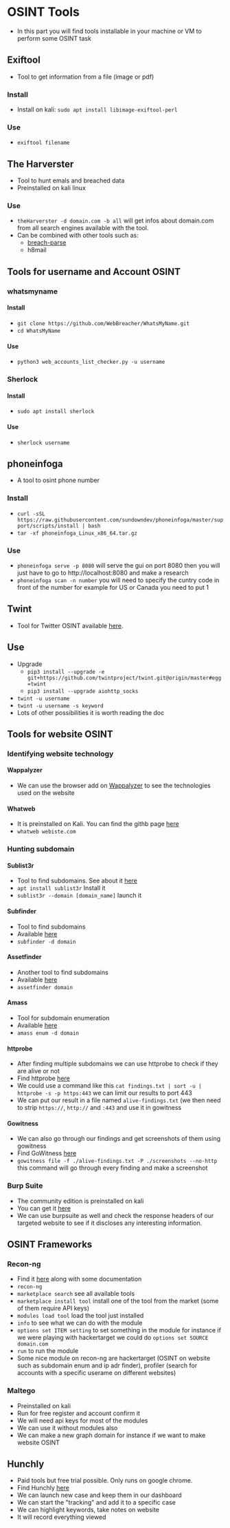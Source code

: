# OSINT Tools

- In this part you will find tools installable in your machine or VM to perform some OSINT task

## Exiftool

- Tool to get information from a file (image or pdf)

### Install

- Install on kali: `sudo apt install libimage-exiftool-perl`

### Use

- `exiftool filename`

## The Harverster

- Tool to hunt emals and breached data
- Preinstalled on kali linux

### Use

- `theHarverster -d domain.com -b all` will get infos about domain.com from all search engines available with the tool.
- Can be combined with other tools such as:
  - [breach-parse](https://github.com/hmaverickadams/breach-parse)
  - h8mail

## Tools for username and Account OSINT

### whatsmyname

#### Install

- `git clone https://github.com/WebBreacher/WhatsMyName.git`
- `cd WhatsMyName`

#### Use

- `python3 web_accounts_list_checker.py -u username`

### Sherlock

#### Install

- `sudo apt install sherlock`

#### Use

- `sherlock username`

## phoneinfoga

- A tool to osint phone number

### Install

- `curl -sSL https://raw.githubusercontent.com/sundowndev/phoneinfoga/master/support/scripts/install | bash`
- `tar -xf phoneinfoga_Linux_x86_64.tar.gz`

### Use

- `phoneinfoga serve -p 8080` will serve the gui on port 8080 then you will just have to go to http://localhost:8080 and make a research
- `phoneinfoga scan -n number` you will need to specify the cuntry code in front of the number for example for US or Canada you need to put 1

## Twint

- Tool for Twitter OSINT available [here](https://github.com/twintproject/twint).

## Use

- Upgrade
  - `pip3 install --upgrade -e git+https://github.com/twintproject/twint.git@origin/master#egg=twint`
  - `pip3 install --upgrade aiohttp_socks`
- `twint -u username`
- `twint -u username -s keyword`
- Lots of other possibilities it is worth reading the doc

## Tools for website OSINT

### Identifying website technology

#### Wappalyzer

- We can use the browser add on [Wappalyzer](https://www.wappalyzer.com/) to see the technologies used on the website

#### Whatweb

- It is preinstalled on Kali. You can find the githb page [here](https://github.com/urbanadventurer/WhatWeb)
- `whatweb webiste.com`

### Hunting subdomain

#### Sublist3r

- Tool to find subdomains. See about it [here](https://github.com/aboul3la/Sublist3r)
- `apt install sublist3r` Install it
- `sublist3r --domain [domain_name]` launch it

#### Subfinder

- Tool to find subdomains
- Available [here](https://github.com/projectdiscovery/subfinder)
- `subfinder -d domain`

#### Assetfinder

- Another tool to find subdomains
- Available [here](https://github.com/tomnomnom/assetfinder)
- `assetfinder domain`

#### Amass

- Tool for subdomain enumeration
- Available [here](https://github.com/OWASP/Amass)
- `amass enum -d domain`

#### httprobe

- After finding multiple subdomains we can use httprobe to check if they are alive or not
- Find httprobe [here](https://github.com/tomnomnom/httprobe)
- We could use a command like this `cat findings.txt | sort -u | httprobe -s -p https:443` we can limit our results to port 443
- We can put our result in a file named `alive-findings.txt` (we then need to strip `https://`, `http://` and `:443` and use it in gowitness

#### Gowitness

- We can also go through our findings and get screenshots of them using gowitness
- Find GoWitness [here](https://github.com/sensepost/gowitness/wiki/Installation)
- `gowitness file -f ./alive-findings.txt -P ./screenshots --no-http` this command will go through every finding and make a screenshot

### Burp Suite

- The community edition is preinstalled on kali
- You can get it [here](https://portswigger.net/burp)
- We can use burpsuite as well and check the response headers of our targeted website to see if it discloses any interesting information.

## OSINT Frameworks

### Recon-ng

- Find it [here](https://github.com/lanmaster53/recon-ng/wiki) along with some documentation
- `recon-ng`
- `marketplace search` see all available tools
- `marketplace install tool` install one of the tool from the market (some of them require API keys)
- `modules load tool` load the tool just installed
- `info` to see what we can do with the module
- `options set ITEM setting` to set something in the module for instance if we were playing with hackertarget we could do `options set SOURCE domain.com`
- `run` to run the module
- Some nice module on recon-ng are hackertarget (OSINT on website such as subdomain enum and ip adr finder), profiler (search for accounts with a specific userame on different websites)

### Maltego

- Preinstalled on kali
- Run for free register and account confirm it
- We will need api keys for most of the modules
- We can use it without modules also
- We can make a new graph domain for instance if we want to make website OSINT

## Hunchly

- Paid tools but free trial possible. Only runs on google chrome.
- Find Hunchly [here](https://hunch.ly)
- We can launch new case and keep them in our dashboard
- We can start the "tracking" and add it to a specific case
- We can highlight keywords, take notes on website
- It will record everything viewed


